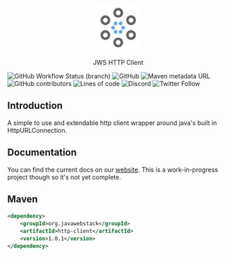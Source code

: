 <p align="center"><img src="https://raw.githubusercontent.com/JavaWebStack/docs/master/docs/assets/img/icon.svg" width="100">
<br><br>
JWS HTTP Client
</p>

![GitHub Workflow Status (branch)](https://img.shields.io/github/workflow/status/JavaWebStack/http-client/Maven%20Deploy/master)
![GitHub](https://img.shields.io/github/license/JavaWebStack/http-client)
![Maven metadata URL](https://img.shields.io/maven-metadata/v?metadataUrl=https%3A%2F%2Frepo1.maven.org%2Fmaven2%2Forg%2Fjavawebstack%2Fhttp-client%2Fmaven-metadata.xml)
![GitHub contributors](https://img.shields.io/github/contributors/JavaWebStack/http-client)
![Lines of code](https://img.shields.io/tokei/lines/github/JavaWebStack/http-client)
![Discord](https://img.shields.io/discord/815612319378833408?color=%237289DA&label=discord)
![Twitter Follow](https://img.shields.io/twitter/follow/JavaWebStack?style=social)

## Introduction
A simple to use and extendable http client wrapper around java's built in HttpURLConnection.

## Documentation
You can find the current docs on our [website](https://docs.javawebstack.org/framework/http-client). This is a work-in-progress project though so it's not yet complete.

## Maven
```xml
<dependency>
    <groupId>org.javawebstack</groupId>
    <artifactId>http-client</artifactId>
    <version>1.0.1</version>
</dependency>
```